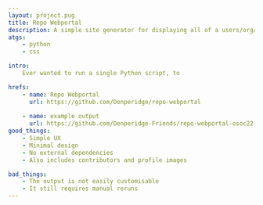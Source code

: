 ```yaml
---
layout: project.pug
title: Repo Webportal
description: A simple site generator for displaying all of a users/organisations repos!
atgs:
    - python
    - css

intro:
    Ever wanted to run a single Python script, to 

hrefs:
    - name: Repo Webportal
      url: https://github.com/Denperidge/repo-webportal
    
    - name: example output
      url: https://github.com/Denperidge-Friends/repo-webportal-osoc22
good_things:
    - Simple UX
    - Minimal design
    - No external dependencies
    - Also includes contributors and profile images

bad_things:
    - The output is not easily customisable
    - It still requires manual reruns
---
```


